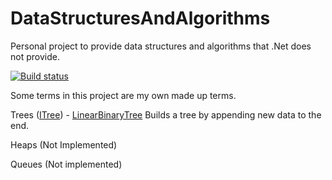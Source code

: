 # DataStructuresAndAlgorithms
Personal project to provide data structures and algorithms that .Net does not provide.

[![Build status](https://ci.appveyor.com/api/projects/status/l875oun5ex1ti971/branch/master?svg=true)](https://ci.appveyor.com/project/MirkMissen/datastructuresandalgorithms/branch/master)

Some terms in this project are my own made up terms. 


Trees ([ITree](DataStructuresAndAlgorithms/src/DataStructures/Trees/ITree.cs))
    - [LinearBinaryTree](DataStructuresAndAlgorithms/src/DataStructures/Trees/LinearBinaryTree.cs) Builds a tree by appending new data to the end. 

Heaps (Not Implemented)

Queues (Not implemented)
